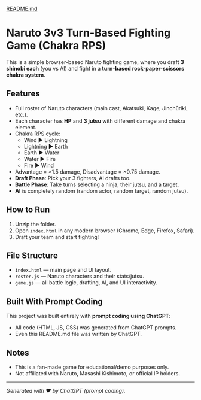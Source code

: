 [README.md](https://github.com/user-attachments/files/22478764/README.md)
# Naruto 3v3 Turn-Based Fighting Game (Chakra RPS)

This is a simple browser-based Naruto fighting game, where you draft **3 shinobi each** (you vs AI) and fight in a **turn-based rock-paper-scissors chakra system**.

## Features
- Full roster of Naruto characters (main cast, Akatsuki, Kage, Jinchūriki, etc.).
- Each character has **HP** and **3 jutsu** with different damage and chakra element.
- Chakra RPS cycle:
  - Wind ▶ Lightning
  - Lightning ▶ Earth
  - Earth ▶ Water
  - Water ▶ Fire
  - Fire ▶ Wind
- Advantage = ×1.5 damage, Disadvantage = ×0.75 damage.
- **Draft Phase**: Pick your 3 fighters, AI drafts too.
- **Battle Phase**: Take turns selecting a ninja, their jutsu, and a target.
- **AI** is completely random (random actor, random target, random jutsu).

## How to Run
1. Unzip the folder.
2. Open `index.html` in any modern browser (Chrome, Edge, Firefox, Safari).
3. Draft your team and start fighting!

## File Structure
- `index.html` — main page and UI layout.
- `roster.js` — Naruto characters and their stats/jutsu.
- `game.js` — all battle logic, drafting, AI, and UI interactivity.

## Built With Prompt Coding
This project was built entirely with **prompt coding using ChatGPT**:
- All code (HTML, JS, CSS) was generated from ChatGPT prompts.
- Even this README.md file was written by ChatGPT.

## Notes
- This is a fan-made game for educational/demo purposes only.
- Not affiliated with Naruto, Masashi Kishimoto, or official IP holders.

---
*Generated with ❤️ by ChatGPT (prompt coding).*

